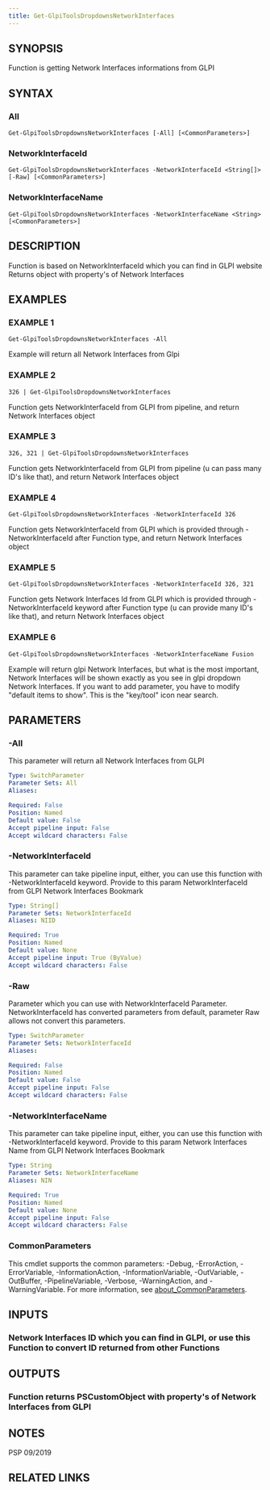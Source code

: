 ```yaml
---
title: Get-GlpiToolsDropdownsNetworkInterfaces
---
```


## SYNOPSIS
Function is getting Network Interfaces informations from GLPI

## SYNTAX

### All
```
Get-GlpiToolsDropdownsNetworkInterfaces [-All] [<CommonParameters>]
```

### NetworkInterfaceId
```
Get-GlpiToolsDropdownsNetworkInterfaces -NetworkInterfaceId <String[]> [-Raw] [<CommonParameters>]
```

### NetworkInterfaceName
```
Get-GlpiToolsDropdownsNetworkInterfaces -NetworkInterfaceName <String> [<CommonParameters>]
```

## DESCRIPTION
Function is based on NetworkInterfaceId which you can find in GLPI website
Returns object with property's of Network Interfaces

## EXAMPLES

### EXAMPLE 1
```
Get-GlpiToolsDropdownsNetworkInterfaces -All
```

Example will return all Network Interfaces from Glpi

### EXAMPLE 2
```
326 | Get-GlpiToolsDropdownsNetworkInterfaces
```

Function gets NetworkInterfaceId from GLPI from pipeline, and return Network Interfaces object

### EXAMPLE 3
```
326, 321 | Get-GlpiToolsDropdownsNetworkInterfaces
```

Function gets NetworkInterfaceId from GLPI from pipeline (u can pass many ID's like that), and return Network Interfaces object

### EXAMPLE 4
```
Get-GlpiToolsDropdownsNetworkInterfaces -NetworkInterfaceId 326
```

Function gets NetworkInterfaceId from GLPI which is provided through -NetworkInterfaceId after Function type, and return Network Interfaces object

### EXAMPLE 5
```
Get-GlpiToolsDropdownsNetworkInterfaces -NetworkInterfaceId 326, 321
```

Function gets Network Interfaces Id from GLPI which is provided through -NetworkInterfaceId keyword after Function type (u can provide many ID's like that), and return Network Interfaces object

### EXAMPLE 6
```
Get-GlpiToolsDropdownsNetworkInterfaces -NetworkInterfaceName Fusion
```

Example will return glpi Network Interfaces, but what is the most important, Network Interfaces will be shown exactly as you see in glpi dropdown Network Interfaces.
If you want to add parameter, you have to modify "default items to show".
This is the "key/tool" icon near search.

## PARAMETERS

### -All
This parameter will return all Network Interfaces from GLPI

```yaml
Type: SwitchParameter
Parameter Sets: All
Aliases:

Required: False
Position: Named
Default value: False
Accept pipeline input: False
Accept wildcard characters: False
```

### -NetworkInterfaceId
This parameter can take pipeline input, either, you can use this function with -NetworkInterfaceId keyword.
Provide to this param NetworkInterfaceId from GLPI Network Interfaces Bookmark

```yaml
Type: String[]
Parameter Sets: NetworkInterfaceId
Aliases: NIID

Required: True
Position: Named
Default value: None
Accept pipeline input: True (ByValue)
Accept wildcard characters: False
```

### -Raw
Parameter which you can use with NetworkInterfaceId Parameter.
NetworkInterfaceId has converted parameters from default, parameter Raw allows not convert this parameters.

```yaml
Type: SwitchParameter
Parameter Sets: NetworkInterfaceId
Aliases:

Required: False
Position: Named
Default value: False
Accept pipeline input: False
Accept wildcard characters: False
```

### -NetworkInterfaceName
This parameter can take pipeline input, either, you can use this function with -NetworkInterfaceId keyword.
Provide to this param Network Interfaces Name from GLPI Network Interfaces Bookmark

```yaml
Type: String
Parameter Sets: NetworkInterfaceName
Aliases: NIN

Required: True
Position: Named
Default value: None
Accept pipeline input: False
Accept wildcard characters: False
```

### CommonParameters
This cmdlet supports the common parameters: -Debug, -ErrorAction, -ErrorVariable, -InformationAction, -InformationVariable, -OutVariable, -OutBuffer, -PipelineVariable, -Verbose, -WarningAction, and -WarningVariable. For more information, see [about_CommonParameters](http://go.microsoft.com/fwlink/?LinkID=113216).

## INPUTS

### Network Interfaces ID which you can find in GLPI, or use this Function to convert ID returned from other Functions
## OUTPUTS

### Function returns PSCustomObject with property's of Network Interfaces from GLPI
## NOTES
PSP 09/2019

## RELATED LINKS
